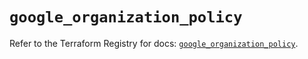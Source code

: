 # `google_organization_policy`

Refer to the Terraform Registry for docs: [`google_organization_policy`](https://registry.terraform.io/providers/hashicorp/google/6.42.0/docs/resources/organization_policy).
